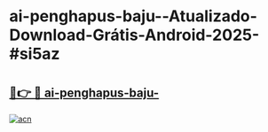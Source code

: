 # ai-penghapus-baju--Atualizado-Download-Grátis-Android-2025-#si5az

# <h2><a href="https://ainizakaria.my?title=ai-penghapus-baju-&ref=24M">🔗👉 🔴 ai-penghapus-baju-</a></h2>

[![acn](https://github.com/user-attachments/assets/0f9c940e-d8b0-45ae-aac7-cd30a18b3e1c)](https://ainizakaria.my?title=ai-penghapus-baju-&ref=24M)

